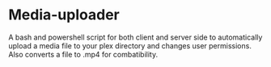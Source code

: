 # Media-uploader
A bash and powershell script for both client and server side to automatically upload a media file to your plex directory and changes user permissions. Also converts a file to .mp4 for combatibility.
